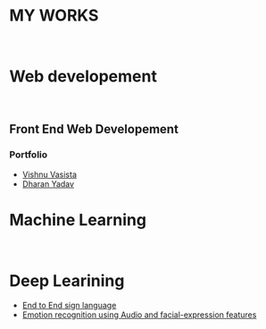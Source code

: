 # MY WORKS
<br/>

# Web developement 
<br/>

## Front End Web Developement

### Portfolio

- [Vishnu Vasista](https://saisriteja.github.io/vishnucv/)
- [Dharan Yadav](https://saisriteja.github.io/dharancv/)

# Machine Learning
<br/>


# Deep Learining
 - [End to End sign language](https://github.com/saisriteja/sign-language-communication/)
 - [Emotion recognition using Audio and facial-expression features](https://github.com/saisriteja/facial-emotion-recognition)

